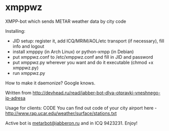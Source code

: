 xmppwz
======

XMPP-bot which sends METAR weather data by city code

Installing:
- JID setup: register it, add ICQ/MRIM/AOL/etc transport (if necessary), fill info and logout
- install xmpppy (in Arch Linux) or python-xmpp (in Debian)
- put xmppwz.conf to /etc/xmppwz.conf and fill in JID and password
- put xmppwz.py wherever you want and do it executable (chmod +x xmppwz.py)
- run xmppwz.py

How to make it daemonize? Google knows.

Written from http://devhead.ru/read/jabber-bot-dlya-otpravki-vneshnego-ip-adresa

Usage for clients: CODE
You can find out code of your city airport here - http://www.rap.ucar.edu/weather/surface/stations.txt

Active bot is metarbot@jabberon.ru and in ICQ 9423231. Enjoy!

